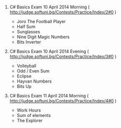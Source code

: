 1. C# Basics Exam 10 April 2014 Morning
( http://judge.softuni.bg/Contests/Practice/Index/2#0 )
	- Joro The Football Player
	- Half Sum
	- Sunglasses
	- Nine Digit Magic Numbers
	- Bits Inverter

2. C# Basics Exam 10 April 2014 Evening
( http://judge.softuni.bg/Contests/Practice/Index/3#0 )
	- Volleyball
	- Odd / Even Sum
	- Eclipse
	- Hayvan Numbers
	- Bits Up

3. C# Basics Exam 11 April 2014 Morning
( http://judge.softuni.bg/Contests/Practice/Index/4#0 )
	- Work Hours
	- Sum of elements
	- The Explorer